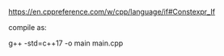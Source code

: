 https://en.cppreference.com/w/cpp/language/if#Constexpr_If


compile as:

g++ -std=c++17 -o main main.cpp
